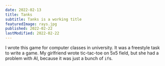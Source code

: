 ```yaml
---
date: 2022-02-13
title: Tanks
subtitle: Tanks is a working title
featuredImage: rays.jpg
published: 2022-02-22
lastModified: 2022-02-22
---
```


I wrote this game for computer classes in university. It was a freestyle task to write a game. My girlfriend wrote tic-tac-toe on 5x5 field, but she had a problem with AI, because it was just a bunch of `if`s.